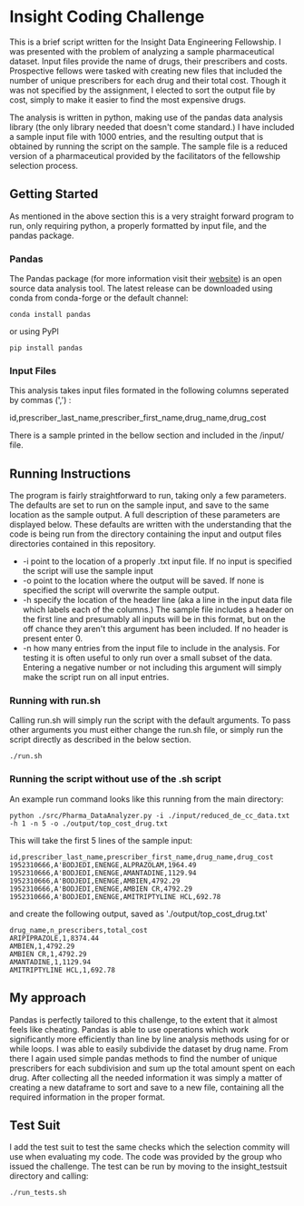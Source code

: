 # Insight Coding Challenge


This is a brief script written for the Insight Data Engineering Fellowship. I was presented with the problem of analyzing a sample pharmaceutical dataset. Input files provide the name of drugs, their prescribers and costs. Prospective fellows were tasked with creating new files that included the number of unique prescribers for each drug and their total cost. Though it was not specified by the assignment, I elected to sort the output file by cost, simply to make it easier to find the most expensive drugs.

The analysis is written in python, making use of the pandas data analysis library (the only library needed that doesn't come standard.) I have included a sample input file with 1000 entries, and the resulting output that is obtained by running the script on the sample. The sample file is a reduced version of a pharmaceutical provided by the facilitators of the fellowship selection process.

## Getting Started

As mentioned in the above section this is a very straight forward program to run, only requiring python, a properly formatted by input file, and the pandas package.

### Pandas
The Pandas package (for more information visit their [website](https://pandas.pydata.org/)) is an open source data analysis tool. The latest release can be downloaded using conda from conda-forge or the default channel: 
```
conda install pandas
```
or using PyPl
```
pip install pandas
```
### Input Files
This analysis takes input files formated in the following columns seperated by commas (',') :

id,prescriber_last_name,prescriber_first_name,drug_name,drug_cost

There is a sample printed in the bellow section and included in the /input/ file.

## Running Instructions
The program is fairly straightforward to run, taking only a few parameters. The defaults are set to run on the sample input, and save to the same location as the sample output. A full description of these parameters are displayed below. These defaults are written with the understanding that the code is being run from the directory containing the input and output files directories contained in this repository.
* -i point to the location of a properly .txt input file. If no input is specified the script will use the sample input
* -o point to the location where the output will be saved. If none is specified the script will overwrite the sample output.
* -h specify the location of the header line (aka a line in the input data file which labels each of the columns.) The sample file includes a header on the first line and presumably all inputs will be in this format, but on the off chance they aren't this argument has been included. If no header is present enter 0.
* -n how many entries from the input file to include in the analysis. For testing it is often useful to only run over a small subset of the data. Entering a negative number or not including this argument will simply make the script run on all input entries.

### Running with run.sh
Calling run.sh will simply run the script with the default arguments. To pass other arguments you must either change the run.sh file, or  simply run the script directly as described in the below section. 
```
./run.sh
```
### Running the script without use of the .sh script
An example run command looks like this running from the main directory:
```
python ./src/Pharma_DataAnalyzer.py -i ./input/reduced_de_cc_data.txt -h 1 -n 5 -o ./output/top_cost_drug.txt
```
This will take the first 5 lines of the sample input:
```
id,prescriber_last_name,prescriber_first_name,drug_name,drug_cost
1952310666,A'BODJEDI,ENENGE,ALPRAZOLAM,1964.49
1952310666,A'BODJEDI,ENENGE,AMANTADINE,1129.94
1952310666,A'BODJEDI,ENENGE,AMBIEN,4792.29
1952310666,A'BODJEDI,ENENGE,AMBIEN CR,4792.29
1952310666,A'BODJEDI,ENENGE,AMITRIPTYLINE HCL,692.78
```
and create the following output, saved as './output/top_cost_drug.txt'
```
drug_name,n_prescribers,total_cost
ARIPIPRAZOLE,1,8374.44
AMBIEN,1,4792.29
AMBIEN CR,1,4792.29
AMANTADINE,1,1129.94
AMITRIPTYLINE HCL,1,692.78
```



## My approach

Pandas is perfectly tailored to this challenge, to the extent that it almost feels like cheating. Pandas is able to use operations which work significantly more efficiently than line by line analysis methods using for or while loops. I was able to easily subdivide the dataset by drug name. From there I again used simple pandas methods to find the number of unique prescribers for each subdivision and sum up the total amount spent on each drug. After collecting all the needed information it was simply a matter of creating a new dataframe to sort and save to a new file, containing all the required information in the proper format.

## Test Suit
I add the test suit to test the same checks which the selection commity will use when evaluating my code. The code was provided by the group who issued the challenge. The test can be run by moving to the insight_testsuit directory and calling:
```
./run_tests.sh
```
